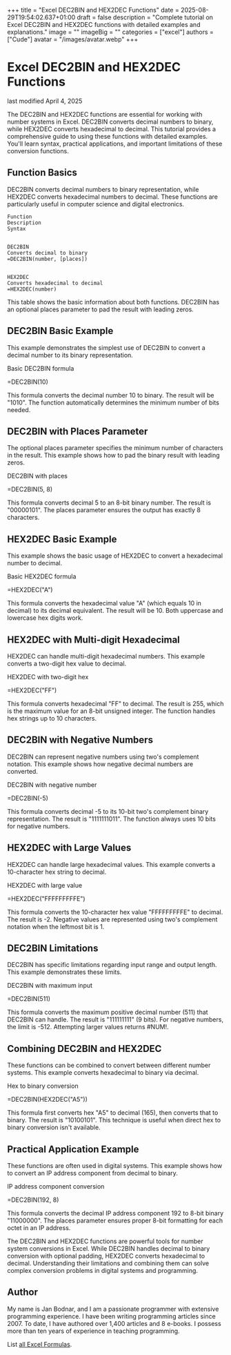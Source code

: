 +++
title = "Excel DEC2BIN and HEX2DEC Functions"
date = 2025-08-29T19:54:02.637+01:00
draft = false
description = "Complete tutorial on Excel DEC2BIN and HEX2DEC functions with detailed examples and explanations."
image = ""
imageBig = ""
categories = ["excel"]
authors = ["Cude"]
avatar = "/images/avatar.webp"
+++

# Excel DEC2BIN and HEX2DEC Functions

last modified April 4, 2025

The DEC2BIN and HEX2DEC functions are essential for 
working with number systems in Excel. DEC2BIN converts decimal 
numbers to binary, while HEX2DEC converts hexadecimal to decimal. 
This tutorial provides a comprehensive guide to using these functions with 
detailed examples. You'll learn syntax, practical applications, and important 
limitations of these conversion functions.

## Function Basics

DEC2BIN converts decimal numbers to binary representation, while 
HEX2DEC converts hexadecimal numbers to decimal. These functions 
are particularly useful in computer science and digital electronics.

  
    Function
    Description
    Syntax
  
  
    DEC2BIN
    Converts decimal to binary
    =DEC2BIN(number, [places])
  
  
    HEX2DEC
    Converts hexadecimal to decimal
    =HEX2DEC(number)
  

This table shows the basic information about both functions. DEC2BIN 
has an optional places parameter to pad the result with leading zeros.

## DEC2BIN Basic Example

This example demonstrates the simplest use of DEC2BIN to convert a 
decimal number to its binary representation.

Basic DEC2BIN formula
  

=DEC2BIN(10)

This formula converts the decimal number 10 to binary. The result will be "1010". 
The function automatically determines the minimum number of bits needed.

## DEC2BIN with Places Parameter

The optional places parameter specifies the minimum number of characters in the 
result. This example shows how to pad the binary result with leading zeros.

DEC2BIN with places
  

=DEC2BIN(5, 8)

This formula converts decimal 5 to an 8-bit binary number. The result is 
"00000101". The places parameter ensures the output has exactly 8 characters.

## HEX2DEC Basic Example

This example shows the basic usage of HEX2DEC to convert a 
hexadecimal number to decimal.

Basic HEX2DEC formula
  

=HEX2DEC("A")

This formula converts the hexadecimal value "A" (which equals 10 in decimal) to 
its decimal equivalent. The result will be 10. Both uppercase and lowercase hex 
digits work.

## HEX2DEC with Multi-digit Hexadecimal

HEX2DEC can handle multi-digit hexadecimal numbers. This example 
converts a two-digit hex value to decimal.

HEX2DEC with two-digit hex
  

=HEX2DEC("FF")

This formula converts hexadecimal "FF" to decimal. The result is 255, which is 
the maximum value for an 8-bit unsigned integer. The function handles hex 
strings up to 10 characters.

## DEC2BIN with Negative Numbers

DEC2BIN can represent negative numbers using two's complement 
notation. This example shows how negative decimal numbers are converted.

DEC2BIN with negative number
  

=DEC2BIN(-5)

This formula converts decimal -5 to its 10-bit two's complement binary 
representation. The result is "1111111011". The function always uses 10 bits 
for negative numbers.

## HEX2DEC with Large Values

HEX2DEC can handle large hexadecimal values. This example converts 
a 10-character hex string to decimal.

HEX2DEC with large value
  

=HEX2DEC("FFFFFFFFFE")

This formula converts the 10-character hex value "FFFFFFFFFE" to decimal. The 
result is -2. Negative values are represented using two's complement notation 
when the leftmost bit is 1.

## DEC2BIN Limitations

DEC2BIN has specific limitations regarding input range and output 
length. This example demonstrates these limits.

DEC2BIN with maximum input
  

=DEC2BIN(511)

This formula converts the maximum positive decimal number (511) that 
DEC2BIN can handle. The result is "111111111" (9 bits). For 
negative numbers, the limit is -512. Attempting larger values returns #NUM!.

## Combining DEC2BIN and HEX2DEC

These functions can be combined to convert between different number systems. This 
example converts hexadecimal to binary via decimal.

Hex to binary conversion
  

=DEC2BIN(HEX2DEC("A5"))

This formula first converts hex "A5" to decimal (165), then converts that to 
binary. The result is "10100101". This technique is useful when direct hex to 
binary conversion isn't available.

## Practical Application Example

These functions are often used in digital systems. This example shows how to 
convert an IP address component from decimal to binary.

IP address component conversion
  

=DEC2BIN(192, 8)

This formula converts the decimal IP address component 192 to 8-bit binary 
"11000000". The places parameter ensures proper 8-bit formatting for each 
octet in an IP address.

The DEC2BIN and HEX2DEC functions are powerful tools 
for number system conversions in Excel. While DEC2BIN handles 
decimal to binary conversion with optional padding, HEX2DEC 
converts hexadecimal to decimal. Understanding their limitations and combining 
them can solve complex conversion problems in digital systems and programming.

## Author

My name is Jan Bodnar, and I am a passionate programmer with extensive
programming experience. I have been writing programming articles since 2007.
To date, I have authored over 1,400 articles and 8 e-books. I possess more
than ten years of experience in teaching programming.

List [all Excel Formulas](/all/#excel).